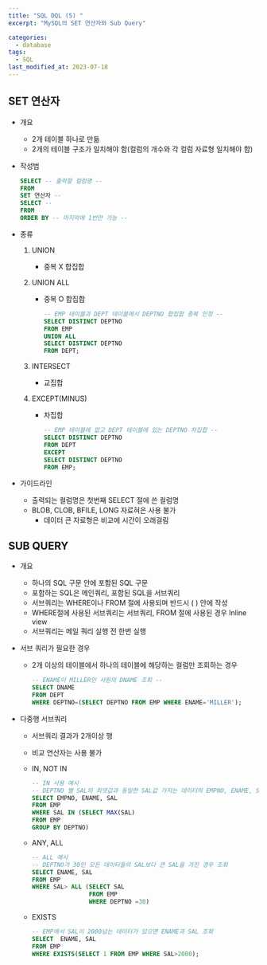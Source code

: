 ```yaml
---
title: "SQL DQL (5) "
excerpt: "MySQL의 SET 연산자와 Sub Query"

categories:
  - database
tags:
  - SQL
last_modified_at: 2023-07-18
---
```

## SET 연산자

- 개요
    - 2개 테이블 하나로 만듦
    - 2개의 테이블 구조가 일치해야 함(컬럼의 개수와 각 컬럼 자료형 일치해야 함)
- 작성법
    
    ```sql
    SELECT -- 출력할 컬럼명 --
    FROM 
    SET 연산자 --
    SELECT --
    FROM
    ORDER BY -- 마지막에 1번만 가능 --
    ```
    
- 종류
    1. UNION
        - 중복 X 합집합
    2. UNION ALL
        - 중복 O 합집합
            
            ```sql
            -- EMP 테이블과 DEPT 테이블에서 DEPTNO 합집합 중복 인정 --
            SELECT DISTINCT DEPTNO
            FROM EMP
            UNION ALL
            SELECT DISTINCT DEPTNO
            FROM DEPT;
            ```
            
    3. INTERSECT
        - 교집합
    4. EXCEPT(MINUS)
        - 차집합
            
            ```sql
            -- EMP 테이블에 없고 DEPT 테이블에 있는 DEPTNO 차집합 --
            SELECT DISTINCT DEPTNO
            FROM DEPT
            EXCEPT
            SELECT DISTINCT DEPTNO
            FROM EMP;
            ```
            
- 가이드라인
    - 출력되는 컬럼명은 첫번째 SELECT 절에 쓴 컬럼명
    - BLOB, CLOB, BFILE, LONG 자료혀은 사용 불가
        - 데이터 큰 자료형은 비교에 시간이 오래걸림

## SUB QUERY

- 개요
    - 하나의 SQL 구문 안에 포함된 SQL 구문
    - 포함하는 SQL은 메인쿼리, 포함된 SQL을 서브쿼리
    - 서브쿼리는 WHERE이나 FROM 절에 사용되며 반드시 ( ) 안에 작성
    - WHERE절에 사용된 서브쿼리는 서브쿼리, FROM 절에 사용된 경우 Inline view
    - 서브쿼리는 메일 쿼리 실행 전 한번 실행
- 서브 쿼리가 필요한 경우
    - 2개 이상의 테이블에서 하나의 테이블에 해당하는 컬럼만 조회하는 경우
        
        ```sql
        -- ENAME이 MILLER인 사원의 DNAME 조회 --
        SELECT DNAME
        FROM DEPT
        WHERE DEPTNO=(SELECT DEPTNO FROM EMP WHERE ENAME='MILLER');
        ```
        
- 다중행 서브쿼리
    - 서브쿼리 결과가 2개이상 행
    - 비교 연산자는 사용 불가
    - IN, NOT IN
        
        ```sql
        -- IN 사용 예시
        -- DEPTNO 별 SAL의 최댓값과 동일한 SAL값 가지는 데이터의 EMPNO, ENAME, SAL 조회
        SELECT EMPNO, ENAME, SAL
        FROM EMP
        WHERE SAL IN (SELECT MAX(SAL)
        FROM EMP
        GROUP BY DEPTNO)
        ```
        
    - ANY, ALL
        
        ```sql
        -- ALL 예시
        -- DEPTNO가 30인 모든 데이터들의 SAL보다 큰 SAL을 가진 경우 조회 
        SELECT ENAME, SAL
        FROM EMP
        WHERE SAL> ALL (SELECT SAL
        				FROM EMP
        				WHERE DEPTNO =30)
        ```
        
    - EXISTS
        
        ```sql
        -- EMP에서 SAL이 2000넘는 데이터가 있으면 ENAME과 SAL 조회
        SELECT  ENAME, SAL
        FROM EMP
        WHERE EXISTS(SELECT 1 FROM EMP WHERE SAL>2000);
        ```